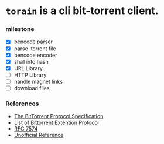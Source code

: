 # `torain` is a cli bit-torrent client.

### milestone

- [x] bencode parser
- [x] parse .torrent file
- [x] bencode encoder
- [x] sha1 info hash
- [x] URL Library
- [ ] HTTP Library
- [ ] handle magnet links
- [ ] download files

### References

- [The BitTorrent Protocol Specification](https://www.bittorrent.org/beps/bep_0003.html)
- [List of Bittorrent Extention Protocol](https://www.bittorrent.org/beps/bep_0000.html)
- [RFC 7574](https://www.rfc-editor.org/rfc/rfc7574.txt)
- [Unofficial Reference](https://wiki.theory.org/BitTorrentSpecification)
